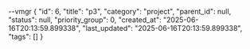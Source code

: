 --vmgr
{
  "id": 6,
  "title": "p3",
  "category": "project",
  "parent_id": null,
  "status": null,
  "priority_group": 0,
  "created_at": "2025-06-16T20:13:59.899338",
  "last_updated": "2025-06-16T20:13:59.899338",
  "tags": []
}

